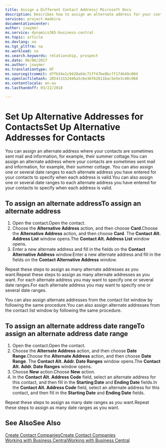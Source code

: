 ```yaml
---
title: Assign a Different Contact Address| Microsoft Docs
description: Describes how to assign an alternate address for your contacts or prospects, where they are sometimes sent information.
services: project-madeira
documentationcenter: 
author: jswymer
ms.service: dynamics365-business-central
ms.topic: article
ms.devlang: na
ms.tgt_pltfrm: na
ms.workload: na
ms.search.keywords: relationship, prospect
ms.date: 06/06/2017
ms.author: jswymer
ms.translationtype: HT
ms.sourcegitcommit: d7fb34e1c9428a64c71ff47be8bcff174649c00d
ms.openlocfilehash: 28541315244ba5c6e36f62611bac5e5e3c48c960
ms.contentlocale: en-au
ms.lasthandoff: 03/22/2018

---
```

# <a name="set-up-alternative-addresses-for-contacts"></a><span data-ttu-id="1bd82-103">Set Up Alternative Addresses for Contacts</span><span class="sxs-lookup"><span data-stu-id="1bd82-103">Set Up Alternative Addresses for Contacts</span></span>
<span data-ttu-id="1bd82-104">You can assign an alternate address where your contacts are sometimes sent mail and information, for example, their summer cottage.</span><span class="sxs-lookup"><span data-stu-id="1bd82-104">You can assign an alternate address where your contacts are sometimes sent mail and information, for example, their summer cottage.</span></span> <span data-ttu-id="1bd82-105">You can also assign one or several date ranges to each alternate address you have entered for your contacts to specify when each address is valid.</span><span class="sxs-lookup"><span data-stu-id="1bd82-105">You can also assign one or several date ranges to each alternate address you have entered for your contacts to specify when each address is valid.</span></span>

## <a name="to-assign-an-alternate-address"></a><span data-ttu-id="1bd82-106">To assign an alternate address</span><span class="sxs-lookup"><span data-stu-id="1bd82-106">To assign an alternate address</span></span>
1. <span data-ttu-id="1bd82-107">Open the contact.</span><span class="sxs-lookup"><span data-stu-id="1bd82-107">Open the contact.</span></span>
2. <span data-ttu-id="1bd82-108">Choose the **Alternative Address** action, and then choose **Card**.</span><span class="sxs-lookup"><span data-stu-id="1bd82-108">Choose the **Alternative Address** action, and then choose **Card**.</span></span> <span data-ttu-id="1bd82-109">The **Contact Alt. Address List** window opens.</span><span class="sxs-lookup"><span data-stu-id="1bd82-109">The **Contact Alt. Address List** window opens.</span></span>
3. <span data-ttu-id="1bd82-110">Enter a new alternate address and fill in the fields on the **Contact Alternative Address** window.</span><span class="sxs-lookup"><span data-stu-id="1bd82-110">Enter a new alternate address and fill in the fields on the **Contact Alternative Address** window.</span></span>

<span data-ttu-id="1bd82-111">Repeat these steps to assign as many alternate addresses as you want.</span><span class="sxs-lookup"><span data-stu-id="1bd82-111">Repeat these steps to assign as many alternate addresses as you want.</span></span> <span data-ttu-id="1bd82-112">For each alternate address you may want to specify one or several date ranges.</span><span class="sxs-lookup"><span data-stu-id="1bd82-112">For each alternate address you may want to specify one or several date ranges.</span></span>

<span data-ttu-id="1bd82-113">You can also assign alternate addresses from the contact list window by following the same procedure.</span><span class="sxs-lookup"><span data-stu-id="1bd82-113">You can also assign alternate addresses from the contact list window by following the same procedure.</span></span>

## <a name="to-assign-an-alternate-address-date-range"></a><span data-ttu-id="1bd82-114">To assign an alternate address date range</span><span class="sxs-lookup"><span data-stu-id="1bd82-114">To assign an alternate address date range</span></span>
1. <span data-ttu-id="1bd82-115">Open the contact.</span><span class="sxs-lookup"><span data-stu-id="1bd82-115">Open the contact.</span></span>
2. <span data-ttu-id="1bd82-116">Choose the **Alternate Address** action, and then choose **Date Range**.</span><span class="sxs-lookup"><span data-stu-id="1bd82-116">Choose the **Alternate Address** action, and then choose **Date Range**.</span></span> <span data-ttu-id="1bd82-117">The **Contact Alt. Addr. Date Ranges** window opens.</span><span class="sxs-lookup"><span data-stu-id="1bd82-117">The **Contact Alt. Addr. Date Ranges** window opens.</span></span>
3. <span data-ttu-id="1bd82-118">Choose **New** action.</span><span class="sxs-lookup"><span data-stu-id="1bd82-118">Choose **New** action.</span></span>
4. <span data-ttu-id="1bd82-119">In the **Contact Alt. Address Code** field, select an alternate address for this contact, and then fill in the **Starting Date** and **Ending Date** fields.</span><span class="sxs-lookup"><span data-stu-id="1bd82-119">In the **Contact Alt. Address Code** field, select an alternate address for this contact, and then fill in the **Starting Date** and **Ending Date** fields.</span></span>

<span data-ttu-id="1bd82-120">Repeat these steps to assign as many date ranges as you want.</span><span class="sxs-lookup"><span data-stu-id="1bd82-120">Repeat these steps to assign as many date ranges as you want.</span></span>

## <a name="see-also"></a><span data-ttu-id="1bd82-121">See Also</span><span class="sxs-lookup"><span data-stu-id="1bd82-121">See Also</span></span>
[<span data-ttu-id="1bd82-122">Create Contact Companies</span><span class="sxs-lookup"><span data-stu-id="1bd82-122">Create Contact Companies</span></span>](marketing-create-contact-companies.md)  
[<span data-ttu-id="1bd82-123">Working with Business Central</span><span class="sxs-lookup"><span data-stu-id="1bd82-123">Working with Business Central</span></span>](ui-work-product.md)

